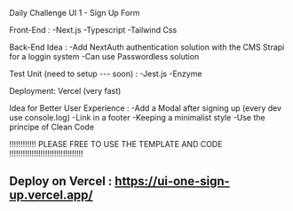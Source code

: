 Daily Challenge UI 1 - Sign Up Form 

Front-End :
-Next.js
-Typescript
-Tailwind Css

Back-End Idea : 
-Add NextAuth authentication solution with the CMS Strapi for a loggin system
-Can use Passwordless solution 

Test Unit (need to setup --- soon) :
-Jest.js
-Enzyme

Deployment: Vercel (very fast)

Idea for Better User Experience :
-Add a Modal after signing up (every dev use console.log)
-Link in a footer
-Keeping a minimalist style
-Use the principe of Clean Code

!!!!!!!!!!!! PLEASE FREE TO USE THE TEMPLATE AND CODE !!!!!!!!!!!!!!!!!!!!!!!!!!!!!!!!!

## Deploy on Vercel : https://ui-one-sign-up.vercel.app/

